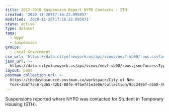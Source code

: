 ```yaml
---
title: 2017-2018 Suspension Report NYPD Contacts - STH
created: '2020-11-20T17:16:22.095057'
modified: '2020-11-20T17:16:22.095071'
state: active
type: dataset
tags:
  - Nypd
  - Suspension
groups:
  - Local Government
csv_url: 'https://data.cityofnewyork.us/api/views/eevf-vb98/rows.csv?accessType=DOWNLOAD'
json_url: >-
  https://data.cityofnewyork.us/api/views/eevf-vb98/rows.json?accessType=DOWNLOAD
layout: post
postman_collection_url: >-
  https://thedaydasource.postman.co/workspace/City-of New
  York~3b6f7a46-5db5-42b1-80fe-9fbef41e3e06/collection/9bc2496f-c6b8-466a-98f5-cfef0ae43212
---
```

Suspensions reported where NYPD was contacted for Student in Temporary Housing (STH).
